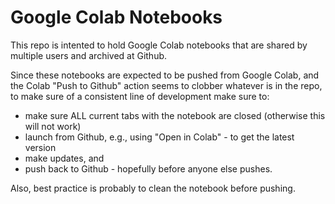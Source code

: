 # Google Colab Notebooks 

This repo is intented to hold Google Colab notebooks that are shared
by multiple users and archived at Github.

Since these notebooks are expected to be pushed from Google Colab, and
the Colab "Push to Github" action seems to clobber whatever is in the
repo, to make sure of a consistent line of development make sure to:

- make sure ALL current tabs with the notebook are closed (otherwise this will not work)
- launch from Github, e.g., using "Open in Colab" - to get the latest version
- make updates, and 
- push back to Github - hopefully before anyone else pushes. 


Also, best practice is probably to clean the notebook before pushing.


